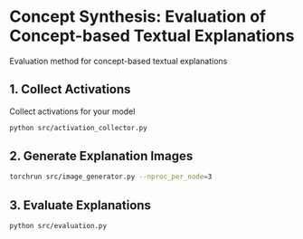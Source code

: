 # Concept Synthesis: Evaluation of Concept-based Textual Explanations

Evaluation method for concept-based textual explanations

## 1. Collect Activations

Collect activations for your model

```bash
python src/activation_collector.py
```

## 2. Generate Explanation Images

```bash
torchrun src/image_generator.py --nproc_per_node=3
```

## 3. Evaluate Explanations

```bash
python src/evaluation.py
```
